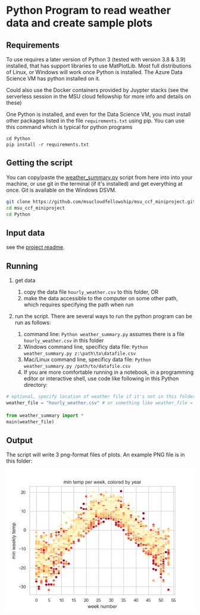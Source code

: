 # Python Program to read weather data and create sample plots

## Requirements

To use requires a later version of Python 3 (tested with version 3.8 & 3.9) installed, that has support libraries to use MatPlotLib.  Most full distributions of Linux, or Windows will work once Python is installed.   The Azure Data Science VM has python installed on it. 

Could also use the Docker containers provided by Juypter stacks (see the serverless session in the MSU cloud fellowship for more info and details on these)

One Python is installed, and even for the Data Science VM, you must install other packages listed in the file `requirements.txt` using pip.   You can use this command which is typical for python programs

```
cd Python
pip install -r requirements.txt
```

## Getting the script

You can copy/paste the [weather_summary.py](weather_summary.py) script from here into into your machine, or use git in the terminal (if it's installed) and get everything at once.  Git is available on the Windows DSVM. 

```bash
git clone https://github.com/msucloudfellowship/msu_ccf_miniproject.git
cd msu_ccf_miniproject
cd Python
```

## Input data 

see the [project readme](../readme.md#data).  


## Running


1. get data
    1. copy the data file `hourly_weather.csv` to this folder, OR
    1. make the data accessible to the computer on some other path, which requires specifying the path when run

2. run the script.  There are several ways to run the python program can be run as follows: 
 
    1. command line:  `Python weather_summary.py`  assumes there is a file `hourly_weather.csv`  in this folder
    1. Windows command line, specificy data file:  `Python weather_summary.py z:\path\to\datafile.csv`
    1. Mac/Linux command line, specificy data file:  `Python weather_summary.py /path/to/datafile.csv`
    1. If you are more comfortable running in a notebook,  in a programming editor or interactive shell, use code like following in this Python directory:

```python
# optional, specify location of weather file if it's not in this folder
weather_file = "hourly_weather.csv" # or something like weather_file = "z:\hourly_weather.csv"  

from weather_summary import *
main(weather_file)
```

## Output 

The script will write 3 png-format files of plots.  An example PNG file is in this folder: 

![expected_plot_Python.png](expected_plot_Python.png)

